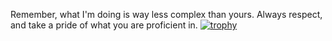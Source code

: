 Remember, what I'm doing is way less complex than yours. Always respect, and take a pride of what you are proficient in.
[![trophy](https://github-profile-trophy.vercel.app/?username=innocentius)](https://github.com/ryo-ma/github-profile-trophy)
